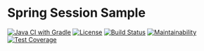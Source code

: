 # Spring Session Sample

[![Java CI with Gradle](https://github.com/smockoro/spring-session-sample/actions/workflows/build.yml/badge.svg)](https://github.com/smockoro/spring-session-sample/actions/workflows/build.yml)
[![License](https://img.shields.io/github/license/smockoro/spring-session-sample.svg?style=plastic)](https://github.com/smockoro/spring-session-sample)
[![Build Status](https://img.shields.io/circleci/project/smockoro/spring-session-sample/master.svg?style=plastic)](https://circleci.com/gh/smockoro/spring-session-sample)
[![Maintainability](https://img.shields.io/codeclimate/maintainability/smockoro/spring-session-sample.svg?style=plastic)](https://codeclimate.com/github/smockoro/spring-session-sample)
[![Test Coverage](http://img.shields.io/coveralls/smockoro/spring-session-sample/master.svg?style=plastic)](https://coveralls.io/r/smockoro/spring-session-sample?branch=master)
